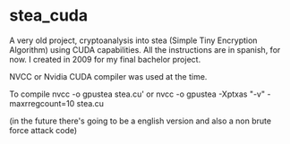 # stea_cuda
A very old project, cryptoanalysis into stea (Simple Tiny Encryption Algorithm) using CUDA capabilities. All the instructions are in spanish, for now. I created in 2009 for my final bachelor project.

NVCC or Nvidia CUDA compiler was used at the time.

To compile nvcc -o gpustea stea.cu' or nvcc -o gpustea -Xptxas "-v" -maxrregcount=10 stea.cu

(in the future there's going to be a english version and also a non brute force attack code)
